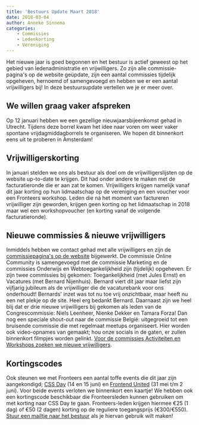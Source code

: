 ```yaml
---
title: 'Bestuurs Update Maart 2018'
date: 2018-03-04
author: Anneke Sinnema
categories:
    - Commissies
    - Ledenkorting
    - Vereniging
---
```


Het nieuwe jaar is goed begonnen en het bestuur is actief geweest op het gebied van ledenadministratie en vrijwilligers. Zo zijn alle commissie-pagina's op de website geüpdate, zijn een aantal commissies tijdelijk opgeheven, hernoemd of samengevoegd en hebben we er een aantal vrijwilligers bij! In deze bestuursupdate vertellen we je er meer over.

## We willen graag vaker afspreken

Op 12 januari hebben we een gezellige nieuwjaarsbijeenkomst gehad in Utrecht. Tijdens deze borrel kwam het idee naar voren om weer vaker spontane vrijdagmiddagborrels te organiseren. We hopen dit binnenkort eens uit te proberen in Amsterdam!

## Vrijwilligerskorting

In januari stelden we ons als bestuur als doel om de vrijwilligerslijsten op de website up-to-date te krijgen. Dit had onder andere te maken met de facturatieronde die er aan zat te komen. Vrijwilligers krijgen namelijk vanaf dit jaar korting op hun lidmaatschap op de vereniging en een voucher voor een Fronteers workshop. Leden die ná het moment van factureren vrijwilliger zijn geworden, krijgen geen korting op het lidmaatschap in 2018 maar wel een workshopvoucher (en korting vanaf de volgende facturatieronde).

## Nieuwe commissies & nieuwe vrijwilligers

Inmiddels hebben we contact gehad met alle vrijwilligers en zijn de [commissiepagina's op de website](https://fronteers.nl/vereniging/commissies) bijgewerkt. De commissie Online Community is samengevoegd met de commissie Marketing en de commissies Onderwijs en Webtoegankelijkheid zijn (tijdelijk) opgeheven.
Er zijn twee commissies bij gekomen: Toegankelijkheid (met Jules Ernst) en Vacatures (met Bernard Nijenhuis). Bernard viert dit jaar maar liefst zijn vijfjarig jubileum als de vrijwilliger die de vacaturebank voor ons onderhoudt! Bernards' inzet was tot nu toe vrij onzichtbaar, maar heeft nu een net plekje op de site. Heel erg bedankt Bernard.
Daarnaast zijn we heel blij dat er drie nieuwe vrijwilligers bij gekomen als leden van de Congrescommissie: Niels Leenheer, Nienke Dekker en Tamara Forza!
Dan nog een speciale shout-out naar de commissie België: uitgegroeid tot een bruisende commissie die met regelmaat meetups organiseert. Hier worden ook video-opnames van gemaakt; hou onze socials in de gaten, er zullen binnenkort filmpjes worden gelinkt.
[Voor de commissies Activiteiten en Workshops zoeken we nieuwe vrijwilligers](https://fronteers.nl/vereniging/vrijwilligers).

## Kortingscodes

Ook steunen we met Fronteers een aantal toffe events die dit jaar zijn aangekondigd; [CSS Day](https://cssday.nl/) (14 en 15 juni) en [Frontend United](https://www.frontendunited.org/) (31 mei t/m 2 juni). Voor beide events verloten we binnenkort een kaartje! We hebben ook een kortingscode beschikbaar die Fronteersleden kunnen gebruiken om met korting naar CSS Day te gaan. Fronteers-leden krijgen hiermee €25 (1 dag) of €50 (2 dagen) korting op de reguliere toegangsprijs (€300/€550). [Stuur een mailtje naar het bestuur](mailto:bestuur@fronteers.nl) als je hiervan gebruik wilt maken!
